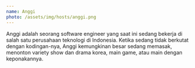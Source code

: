 ```yaml
---
name: Anggi
photo: /assets/img/hosts/anggi.png
---
```

Anggi adalah seorang software engineer yang saat ini sedang bekerja di salah satu perusahaan teknologi di Indonesia. Ketika sedang tidak berkutat dengan kodingan-nya, Anggi kemungkinan besar sedang memasak, menonton variety show dan drama korea, main game, atau main dengan keponakannya.
